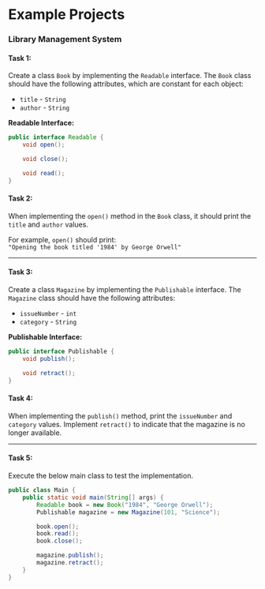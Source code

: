 # Example Projects

### Library Management System

#### Task 1:

Create a class `Book` by implementing the `Readable` interface. The `Book` class should have the following attributes,
which are constant for each object:

- `title` - `String`
- `author` - `String`

**Readable Interface:**

```java
public interface Readable {
    void open();

    void close();

    void read();
}
```

#### Task 2:

When implementing the `open()` method in the `Book` class, it should print the `title` and `author` values.

For example, `open()` should print:  
`"Opening the book titled '1984' by George Orwell"`

---

#### Task 3:

Create a class `Magazine` by implementing the `Publishable` interface. The `Magazine` class should have the following
attributes:

- `issueNumber` - `int`
- `category` - `String`

**Publishable Interface:**

```java
public interface Publishable {
    void publish();

    void retract();
}
```

#### Task 4:

When implementing the `publish()` method, print the `issueNumber` and `category` values. Implement `retract()` to
indicate that the magazine is no longer available.

---

#### Task 5:

Execute the below main class to test the implementation.

```java
public class Main {
    public static void main(String[] args) {
        Readable book = new Book("1984", "George Orwell");
        Publishable magazine = new Magazine(101, "Science");

        book.open();
        book.read();
        book.close();

        magazine.publish();
        magazine.retract();
    }
}
```
